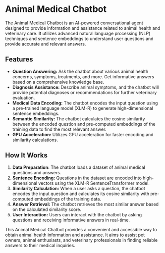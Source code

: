 # Animal Medical Chatbot

The Animal Medical Chatbot is an AI-powered conversational agent designed to provide information and assistance related to animal health and veterinary care. It utilizes advanced natural language processing (NLP) techniques and sentence embeddings to understand user questions and provide accurate and relevant answers.

## Features
- **Question Answering:** Ask the chatbot about various animal health concerns, symptoms, treatments, and more. Get informative answers based on a comprehensive knowledge base.
- **Diagnosis Assistance:** Describe animal symptoms, and the chatbot will provide potential diagnoses or recommendations for further veterinary evaluation.
- **Medical Data Encoding:** The chatbot encodes the input question using a pre-trained language model (XLM-R) to generate high-dimensional sentence embeddings.
- **Semantic Similarity:** The chatbot calculates the cosine similarity between the encoded question and pre-computed embeddings of the training data to find the most relevant answer.
- **GPU Acceleration:** Utilizes GPU acceleration for faster encoding and similarity calculations.

## How It Works
1. **Data Preparation:** The chatbot loads a dataset of animal medical questions and answers.
2. **Sentence Encoding:** Questions in the dataset are encoded into high-dimensional vectors using the XLM-R SentenceTransformer model.
3. **Similarity Calculation:** When a user asks a question, the chatbot encodes the input question and calculates its cosine similarity with pre-computed embeddings of the training data.
4. **Answer Retrieval:** The chatbot retrieves the most similar answer based on the calculated similarity score.
5. **User Interaction:** Users can interact with the chatbot by asking questions and receiving informative answers in real-time.

This Animal Medical Chatbot provides a convenient and accessible way to obtain animal health information and assistance. It aims to assist pet owners, animal enthusiasts, and veterinary professionals in finding reliable answers to their medical inquiries.
